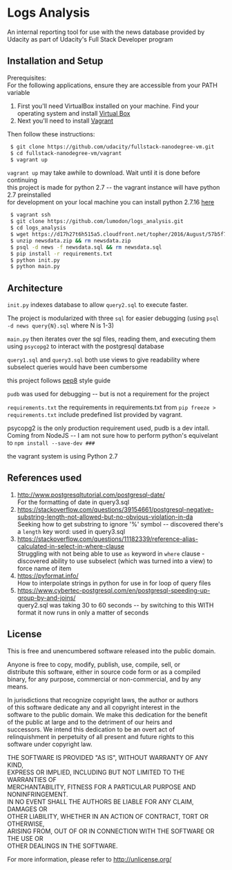 # Logs Analysis

An internal reporting tool for use with the news database provided by Udacity as part of Udacity's Full Stack Developer program

## Installation and Setup

Prerequisites:  
For the following applications, ensure they are accessible from your PATH variable  
1. First you'll need VirtualBox installed on your machine. Find your operating system and install [Virtual Box](https://www.virtualbox.org/wiki/Downloads)
2. Next you'll need to install [Vagrant](https://www.vagrantup.com/downloads.html)

Then follow these instructions:

```sh
 $ git clone https://github.com/udacity/fullstack-nanodegree-vm.git
 $ cd fullstack-nanodegree-vm/vagrant
 $ vagrant up
```
`vagrant up` may take awhile to download. Wait until it is done before continuing  
this project is made for python 2.7 -- the vagrant instance will have python 2.7 preinstalled  
for development on your local machine you can install python 2.7.16 [here](https://www.python.org/downloads/release/python-2716/)  
```sh
 $ vagrant ssh
 $ git clone https://github.com/lumodon/logs_analysis.git
 $ cd logs_analysis
 $ wget https://d17h27t6h515a5.cloudfront.net/topher/2016/August/57b5f748_newsdata/newsdata.zip
 $ unzip newsdata.zip && rm newsdata.zip
 $ psql -d news -f newsdata.sql && rm newsdata.sql
 $ pip install -r requirements.txt
 $ python init.py
 $ python main.py
```

## Architecture

`init.py` indexes database to allow `query2.sql` to execute faster.  
  
The project is modularized with three `sql` for easier debugging (using `psql -d news query{N}.sql` where N is 1-3)  
  
`main.py` then iterates over the sql files, reading them, and executing them using `psycopg2` to interact with the postgresql database  
  
`query1.sql` and `query3.sql` both use views to give readability where subselect queries would have been cumbersome  
  
this project follows [pep8](https://www.python.org/dev/peps/pep-0008/) style guide  
  
`pudb` was used for debugging -- but is not a requirement for the project  
  
`requirements.txt` the requirements in requirements.txt from `pip freeze > requirements.txt` include predefined list provided by vagrant.  
  
psycopg2 is the only production requirement used, pudb is a dev intall. Coming from NodeJS -- I am not sure how to perform python's equivelant to `npm install --save-dev ###`  
  
the vagrant system is using Python 2.7  

## References used

1. http://www.postgresqltutorial.com/postgresql-date/  
    For the formatting of date in query3.sql
2. https://stackoverflow.com/questions/39154661/postgresql-negative-substring-length-not-allowed-but-no-obvious-violation-in-da  
    Seeking how to get substring to ignore '%' symbol -- discovered there's a `length` key word: used in query3.sql  
3. https://stackoverflow.com/questions/11182339/reference-alias-calculated-in-select-in-where-clause  
    Struggling with not being able to use `as` keyword in `where` clause - discovered ability to use subselect (which was turned into a view) to force name of item  
4. https://pyformat.info/  
    How to interpolate strings in python for use in for loop of query files  
5. https://www.cybertec-postgresql.com/en/postgresql-speeding-up-group-by-and-joins/  
    query2.sql was taking 30 to 60 seconds -- by switching to this WITH format it now runs in only a matter of seconds

## License

This is free and unencumbered software released into the public domain.  
  
Anyone is free to copy, modify, publish, use, compile, sell, or  
distribute this software, either in source code form or as a compiled  
binary, for any purpose, commercial or non-commercial, and by any  
means.  
  
In jurisdictions that recognize copyright laws, the author or authors  
of this software dedicate any and all copyright interest in the  
software to the public domain. We make this dedication for the benefit  
of the public at large and to the detriment of our heirs and  
successors. We intend this dedication to be an overt act of  
relinquishment in perpetuity of all present and future rights to this  
software under copyright law.  
  
THE SOFTWARE IS PROVIDED "AS IS", WITHOUT WARRANTY OF ANY KIND,  
EXPRESS OR IMPLIED, INCLUDING BUT NOT LIMITED TO THE WARRANTIES OF  
MERCHANTABILITY, FITNESS FOR A PARTICULAR PURPOSE AND NONINFRINGEMENT.  
IN NO EVENT SHALL THE AUTHORS BE LIABLE FOR ANY CLAIM, DAMAGES OR  
OTHER LIABILITY, WHETHER IN AN ACTION OF CONTRACT, TORT OR OTHERWISE,  
ARISING FROM, OUT OF OR IN CONNECTION WITH THE SOFTWARE OR THE USE OR  
OTHER DEALINGS IN THE SOFTWARE.  
  
For more information, please refer to <http://unlicense.org/>  
